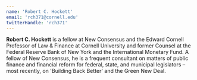 ```yaml
---
name: 'Robert C. Hockett'
email: 'rch371@cornell.edu'
twitterHandle: 'rch371'
---
```

**Robert C. Hockett** is a fellow at New Consensus and the Edward Cornell Professor of Law & Finance at Cornell University and former Counsel at the Federal Reserve Bank of New York and the International Monetary Fund. A fellow of New Consensus, he is a frequent consultant on matters of public finance and financial reform for federal, state, and municipal legislators – most recently, on 'Building Back Better' and the Green New Deal.